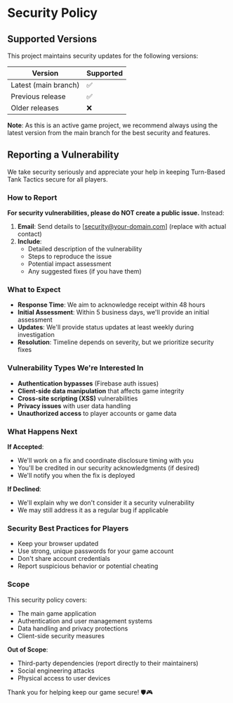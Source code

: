 # Security Policy

## Supported Versions

This project maintains security updates for the following versions:

| Version | Supported          |
| ------- | ------------------ |
| Latest (main branch) | :white_check_mark: |
| Previous release     | :white_check_mark: |
| Older releases       | :x: |

**Note**: As this is an active game project, we recommend always using the latest version from the main branch for the best security and features.

## Reporting a Vulnerability

We take security seriously and appreciate your help in keeping Turn-Based Tank Tactics secure for all players.

### How to Report

**For security vulnerabilities, please do NOT create a public issue.** Instead:

1. **Email**: Send details to [security@your-domain.com] (replace with actual contact)
2. **Include**:
   - Detailed description of the vulnerability
   - Steps to reproduce the issue
   - Potential impact assessment
   - Any suggested fixes (if you have them)

### What to Expect

- **Response Time**: We aim to acknowledge receipt within 48 hours
- **Initial Assessment**: Within 5 business days, we'll provide an initial assessment
- **Updates**: We'll provide status updates at least weekly during investigation
- **Resolution**: Timeline depends on severity, but we prioritize security fixes

### Vulnerability Types We're Interested In

- **Authentication bypasses** (Firebase auth issues)
- **Client-side data manipulation** that affects game integrity
- **Cross-site scripting (XSS)** vulnerabilities
- **Privacy issues** with user data handling
- **Unauthorized access** to player accounts or game data

### What Happens Next

**If Accepted**:
- We'll work on a fix and coordinate disclosure timing with you
- You'll be credited in our security acknowledgments (if desired)
- We'll notify you when the fix is deployed

**If Declined**:
- We'll explain why we don't consider it a security vulnerability
- We may still address it as a regular bug if applicable

### Security Best Practices for Players

- Keep your browser updated
- Use strong, unique passwords for your game account
- Don't share account credentials
- Report suspicious behavior or potential cheating

### Scope

This security policy covers:
- The main game application
- Authentication and user management systems
- Data handling and privacy protections
- Client-side security measures

**Out of Scope**:
- Third-party dependencies (report directly to their maintainers)
- Social engineering attacks
- Physical access to user devices

Thank you for helping keep our game secure! 🛡️🎮
